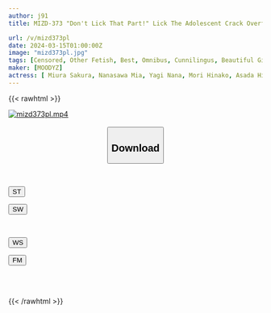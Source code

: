 ```yaml
---
author: j91
title: MIZD-373 "Don't Lick That Part!" Lick The Adolescent Crack Overflowing With Young Female Juice! Rich Cunnilingus 70 Consecutive OverBEST

url: /v/mizd373pl
date: 2024-03-15T01:00:00Z
image: "mizd373pl.jpg"
tags: [Censored, Other Fetish, Best, Omnibus, Cunnilingus, Beautiful Girl, Squirting, 4HR+, Close Up	]
maker: [MOODYZ]
actress: [ Miura Sakura, Nanasawa Mia, Yagi Nana, Mori Hinako, Asada Himari, Arai Rima, Ishikawa Mio, Kuramoto Sumire, Mori Chisato, Futaba Kurumi ]
---
```



{{< rawhtml >}}

<div class="video" data-videoid="MY6aJWL103FmbbM">
    <a href="javascript:;">
        <img src="/v/mizd373pl/mizd373pl.jpg" width="WIDTH" height="HEIGHT" alt="mizd373pl.mp4" loading="lazy">
    </a>
</div>

<script type="text/javascript" src="https://j91.asia/asset/on-demand-st.js"></script>

<br>
  <link rel="stylesheet" href="https://j91.asia/asset/bs5.css">
  
  <center>
  <button class="btn btn-primary" type="button" data-bs-toggle="collapse" data-bs-target=".multi-collapse" aria-expanded="false" aria-controls="multiCollapseExample1 multiCollapseExample2"><h2>Download</h2></button></center>
</p>
<div class="row">
  <div class="col">
    <div class="collapse multi-collapse" id="multiCollapseExample1">
      <div class="card card-body">
	      	      <br>
<div class="buttons">  
<p><a href="https://streamtape.to/v/MY6aJWL103FmbbM" target="_blank"><button class="btn-hover color-3"><i class="fa fa-download"></i> ST</button></a></p>
<p><a href="https://cdnwish.com/54ry0fxpytyn" target="_blank"><button class="btn-hover color-2"><i class="fa fa-download"></i> SW</button></a></p></div>
    </div>
  </div>
</div>
  <div class="col">
    <div class="collapse multi-collapse" id="multiCollapseExample2">
      <div class="card card-body">
	      <br>
<div class="buttons">
<p><a href="javascript:;"><button class="btn-hover color-9"><i class="fa fa-download"></i> WS</button></a></p>
<p><a href="javascript:;"><button class="btn-hover color-8"><i class="fa fa-download"></i> FM</button></a></p></div>
<br><br>
      </div>
    </div>
  </div>
</div>

{{< /rawhtml >}}